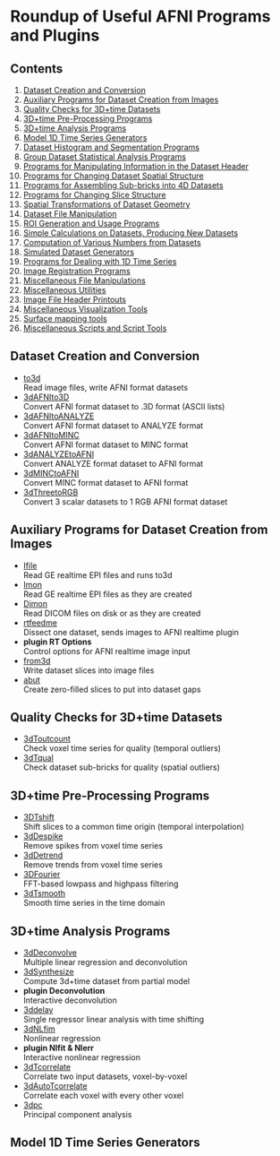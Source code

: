 # Roundup of Useful AFNI Programs and Plugins

## Contents
  1. [Dataset Creation and Conversion](#1)
  2. [Auxiliary Programs for Dataset Creation from Images](#2)
  3. [Quality Checks for 3D+time Datasets](#3)
  4. [3D+time Pre-Processing Programs](#4)
  5. [3D+time Analysis Programs](#5)
  6. [Model 1D Time Series Generators](#6)
  7. [Dataset Histogram and Segmentation Programs](#7)
  8. [Group Dataset Statistical Analysis Programs](#8)
  9. [Programs for Manipulating Information in the Dataset Header](#9)
  10. [Programs for Changing Dataset Spatial Structure](#10)
  11. [Programs for Assembling Sub-bricks into 4D Datasets](#11)
  12. [Programs for Changing Slice Structure](#12)
  13. [Spatial Transformations of Dataset Geometry](#13)
  14. [Dataset File Manipulation](#14)
  15. [ROI Generation and Usage Programs](#15)
  16. [Simple Calculations on Datasets, Producing New Datasets](#16)
  17. [Computation of Various Numbers from Datasets](#17)
  18. [Simulated Dataset Generators](#18)
  19. [Programs for Dealing with 1D Time Series](#19)
  20. [Image Registration Programs](#20)
  21. [Miscellaneous File Manipulations](#21)
  22. [Miscellaneous Utilities](#22)
  23. [Image File Header Printouts](#23)
  24. [Miscellaneous Visualization Tools](#24)
  25. [Surface mapping tools](#25)
  26. [Miscellaneous Scripts and Script Tools](#26)
  
<a name='1'></a>
## Dataset Creation and Conversion
  - [to3d](http://afni.nimh.nih.gov/pub/dist/doc/program_help/to3d.html)<br>
    Read image files, write AFNI format datasets
  - [3dAFNIto3D](http://afni.nimh.nih.gov/pub/dist/doc/program_help/3dAFNIto3D.html)<br>
    Convert AFNI format dataset to .3D format (ASCII lists)
  - [3dAFNItoANALYZE](http://afni.nimh.nih.gov/pub/dist/doc/program_help/3dAFNItoANALYZE.html)<br>
    Convert AFNI format dataset to ANALYZE format
  - [3dAFNItoMINC](http://afni.nimh.nih.gov/pub/dist/doc/program_help/3dAFNItoMINC.html)<br>
    Convert AFNI format dataset to MINC format
  - [3dANALYZEtoAFNI](http://afni.nimh.nih.gov/pub/dist/doc/program_help/3dANALYZEtoAFNI.html)<br>
    Convert ANALYZE format dataset to AFNI format
  - [3dMINCtoAFNI](http://afni.nimh.nih.gov/pub/dist/doc/program_help/3dMINCtoAFNI.html)<br>
    Convert MINC format dataset to AFNI format
  - [3dThreetoRGB](http://afni.nimh.nih.gov/pub/dist/doc/program_help/3dThreetoRGB.html)<br>
    Convert 3 scalar datasets to 1 RGB AFNI format dataset

<a name='2'></a>
## Auxiliary Programs for Dataset Creation from Images
  - [Ifile](http://afni.nimh.nih.gov/pub/dist/doc/program_help/Ifile.html)<br>
    Read GE realtime EPI files and runs to3d
  - [Imon](http://afni.nimh.nih.gov/pub/dist/doc/program_help/Imon.html)<br>
    Read GE realtime EPI files as they are created
  - [Dimon](http://afni.nimh.nih.gov/pub/dist/doc/program_help/Dimon.html)<br>
    Read DICOM files on disk or as they are created
  - [rtfeedme](http://afni.nimh.nih.gov/pub/dist/doc/program_help/rtfeedme.html)<br>
    Dissect one dataset, sends images to AFNI realtime plugin
  - __plugin RT Options__<br>
    Control options for AFNI realtime image input
  - [from3d](http://afni.nimh.nih.gov/pub/dist/doc/program_help/from3d.html)<br>
    Write dataset slices into image files
  - [abut](http://afni.nimh.nih.gov/pub/dist/doc/program_help/abut.html)<br>
    Create zero-filled slices to put into dataset gaps   
 
<a name='3'></a>
## Quality Checks for 3D+time Datasets
  - [3dToutcount](http://afni.nimh.nih.gov/pub/dist/doc/program_help/3dToutcount.html)<br>
    Check voxel time series for quality (temporal outliers)
  - [3dTqual](http://afni.nimh.nih.gov/pub/dist/doc/program_help/3dTqual.html)<br>
    Check dataset sub-bricks for quality (spatial outliers)
    
<a name='4'></a>
## 3D+time Pre-Processing Programs
  - [3DTshift](http://afni.nimh.nih.gov/pub/dist/doc/program_help/3dTshift.html)<br>
    Shift slices to a common time origin (temporal interpolation)
  - [3dDespike](http://afni.nimh.nih.gov/pub/dist/doc/program_help/3dDespike.html)<br>
    Remove spikes from voxel time series
  - [3dDetrend](http://afni.nimh.nih.gov/pub/dist/doc/program_help/3dDetrend.html)<br>
    Remove trends from voxel time series
  - [3DFourier](http://afni.nimh.nih.gov/pub/dist/doc/program_help/3dFourier.html)<br>
    FFT-based lowpass and highpass filtering
  - [3dTsmooth](http://afni.nimh.nih.gov/pub/dist/doc/program_help/3dTsmooth.html)<br>
    Smooth time series in the time domain
    
<a name='5'></a>
## 3D+time Analysis Programs
  - [3dDeconvolve](http://afni.nimh.nih.gov/pub/dist/doc/program_help/3dDeconvolve.html)<br>
    Multiple linear regression and deconvolution
  - [3dSynthesize](http://afni.nimh.nih.gov/pub/dist/doc/program_help/3dSynthesize.html)<br>
    Compute 3d+time dataset from partial model
  - __plugin Deconvolution__<br>
    Interactive deconvolution
  - [3ddelay](http://afni.nimh.nih.gov/pub/dist/doc/program_help/3ddelay.html)<br>
    Single regressor linear analysis with time shifting
  - [3dNLfim](http://afni.nimh.nih.gov/pub/dist/doc/program_help/3dNLfim.html)<br>
    Nonlinear regression
  - __plugin Nlfit & Nlerr__<br>
    Interactive nonlinear regression
  - [3dTcorrelate](http://afni.nimh.nih.gov/pub/dist/doc/program_help/3dTcorrelate.html)<br>
    Correlate two input datasets, voxel-by-voxel
  - [3dAutoTcorrelate](http://afni.nimh.nih.gov/pub/dist/doc/program_help/3dAutoTcorrelate.html)<br>
    Correlate each voxel with every other voxel
  - [3dpc](http://afni.nimh.nih.gov/pub/dist/doc/program_help/3dpc.html)<br>
    Principal component analysis
    
<a name='6'></a>
## Model 1D Time Series Generators

